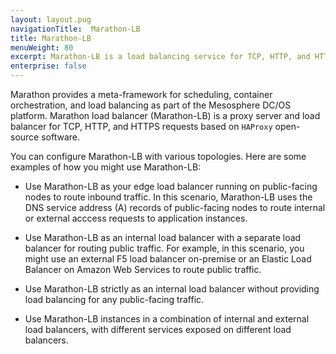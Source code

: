 ```yaml
---
layout: layout.pug
navigationTitle:  Marathon-LB
title: Marathon-LB
menuWeight: 80
excerpt: Marathon-LB is a load balancing service for TCP, HTTP, and HTTPS requests
enterprise: false
---
```


<!-- This source repo for this topic is https://github.com/dcos/dcos-docs -->

Marathon provides a meta-framework for scheduling, container orchestration, and load balancing as part of the Mesosphere DC/OS platform. Marathon load balancer (Marathon-LB) is a proxy server and load balancer for TCP, HTTP, and HTTPS requests based on `HAProxy` open-source software. 

You can configure Marathon-LB with various topologies. Here are some examples of how you might use Marathon-LB:

* Use Marathon-LB as your edge load balancer running on public-facing nodes to route inbound traffic. In this scenario, Marathon-LB uses the DNS service address (A) records of public-facing nodes to route internal or external acccess requests to application instances.

* Use Marathon-LB as an internal load balancer with a separate load balancer for routing public traffic. For example, in this scenario, you might use an external F5 load balancer on-premise or an Elastic Load Balancer on Amazon Web Services to route public traffic.

* Use Marathon-LB strictly as an internal load balancer without providing load balancing for any public-facing traffic.

* Use Marathon-LB instances in a combination of internal and external load balancers, with different services exposed on different load balancers.
